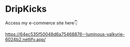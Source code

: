 # DripKicks

Access my e-commerce site here👇

https://64ec535f50048d6a75468876--luminous-valkyrie-6024b2.netlify.app/

